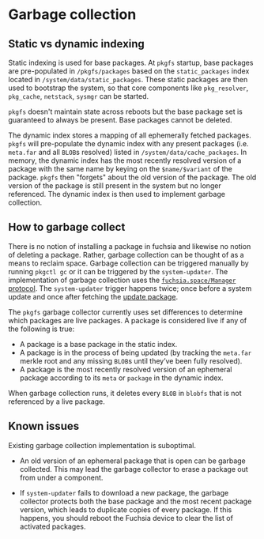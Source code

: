 # Garbage collection

## Static vs dynamic indexing

Static indexing is used for base packages. At `pkgfs` startup, base packages are
pre-populated in `/pkgfs/packages` based on the `static_packages` index located in
`/system/data/static_packages`. These static packages are then used to bootstrap
the system, so that core components like `pkg_resolver`, `pkg_cache`, `netstack`,
`sysmgr` can be started.

`pkgfs` doesn't maintain state across reboots but the base package set is
guaranteed to always be present. Base packages cannot be deleted.

The dynamic index stores a mapping of all ephemerally fetched packages. `pkgfs`
will pre-populate the dynamic index with any present packages (i.e. `meta.far`
and all `BLOB`s resolved) listed in `/system/data/cache_packages`. In memory, the dynamic
index has the most recently resolved version of a package with the same name
by keying on the `$name/$variant` of the package. `pkgfs` then "forgets" about
the old version of the package. The old version of the package is still present
in the system but no longer referenced. The dynamic index is then used to implement
garbage collection.

## How to garbage collect

There is no notion of installing a package in fuchsia and likewise no notion of
deleting a package. Rather, garbage collection can be thought of as a means to
reclaim space. Garbage collection can be triggered manually by running `pkgctl gc`
or it can be triggered by the `system-updater`. The implementation of garbage
collection uses the [`fuchsia.space/Manager` protocol](https://fuchsia.dev/reference/fidl/fuchsia.space?hl=en#fuchsia.space/Manager.Gc). The `system-updater` trigger
happens twice; once before a system update and once after fetching the [update package](update_pkg.md).

The `pkgfs` garbage collector currently uses set differences to determine which
packages are live packages. A package is considered live if any of the following
is true:

* A package is a base package in the static index.
* A package is in the process of being updated (by tracking the `meta.far` merkle
  root and any missing `BLOB`s until they’ve been fully resolved).
* A package is the most recently resolved version of an ephemeral package according to its `meta` or `package` in the dynamic index.

When garbage collection runs, it deletes every `BLOB` in `blobfs` that is not referenced
by a live package.

## Known issues

Existing garbage collection implementation is suboptimal.

* An old version of an ephemeral package that is open can be garbage
collected. This may lead the garbage collector to erase a package out
from under a component.

* If `system-updater` fails to download a new package, the garbage collector
 protects both the base package and the most recent package version, which leads
 to duplicate copies of every package. If this happens, you should reboot the
 Fuchsia device to clear the list of activated packages.

